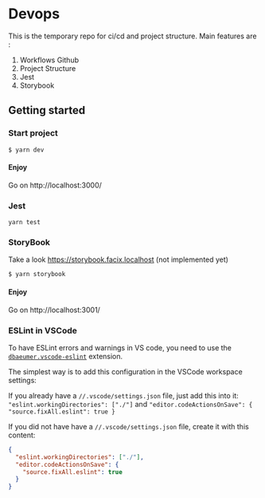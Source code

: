 # Devops

This is the temporary repo for ci/cd and project structure. Main features are :

1. Workflows Github
2. Project Structure
3. Jest
4. Storybook

## Getting started

### Start project

```shell
$ yarn dev
```

#### Enjoy

Go on http://localhost:3000/

### Jest

```shell
yarn test
```

### StoryBook

Take a look https://storybook.facix.localhost (not implemented yet)

```shell
$ yarn storybook
```

#### Enjoy

Go on http://localhost:3001/

### ESLint in VSCode

To have ESLint errors and warnings in VS code, you need to use the [`dbaeumer.vscode-eslint`](https://github.com/Microsoft/vscode-eslint) extension.

The simplest way is to add this configuration in the VSCode workspace settings:

If you already have a `//.vscode/settings.json` file, just add this into it: `"eslint.workingDirectories": ["./"]` and `"editor.codeActionsOnSave": {
    "source.fixAll.eslint": true
  }`

If you did not have have a `//.vscode/settings.json` file, create it with this content:

```json
{
  "eslint.workingDirectories": ["./"],
  "editor.codeActionsOnSave": {
    "source.fixAll.eslint": true
  }
}
```

